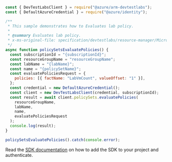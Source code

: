 ```javascript
const { DevTestLabsClient } = require("@azure/arm-devtestlabs");
const { DefaultAzureCredential } = require("@azure/identity");

/**
 * This sample demonstrates how to Evaluates lab policy.
 *
 * @summary Evaluates lab policy.
 * x-ms-original-file: specification/devtestlabs/resource-manager/Microsoft.DevTestLab/stable/2018-09-15/examples/PolicySets_EvaluatePolicies.json
 */
async function policySetsEvaluatePolicies() {
  const subscriptionId = "{subscriptionId}";
  const resourceGroupName = "resourceGroupName";
  const labName = "{labName}";
  const name = "{policySetName}";
  const evaluatePoliciesRequest = {
    policies: [{ factName: "LabVmCount", valueOffset: "1" }],
  };
  const credential = new DefaultAzureCredential();
  const client = new DevTestLabsClient(credential, subscriptionId);
  const result = await client.policySets.evaluatePolicies(
    resourceGroupName,
    labName,
    name,
    evaluatePoliciesRequest
  );
  console.log(result);
}

policySetsEvaluatePolicies().catch(console.error);
```

Read the [SDK documentation](https://github.com/Azure/azure-sdk-for-js/blob/%40azure%2Farm-devtestlabs_4.0.1/sdk/devtestlabs/arm-devtestlabs/README.md) on how to add the SDK to your project and authenticate.
